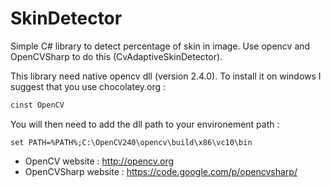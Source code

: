 SkinDetector
============

Simple C# library to detect percentage of skin in image. Use opencv and OpenCVSharp to do this (CvAdaptiveSkinDetector).

This library need native opencv dll (version 2.4.0). To install it on windows I suggest that you use chocolatey.org : 
```bat
cinst OpenCV
```
You will then need to add the dll path to your environement path :
```
set PATH=%PATH%;C:\OpenCV240\opencv\build\x86\vc10\bin
```

* OpenCV website : http://opencv.org
* OpenCVSharp website : https://code.google.com/p/opencvsharp/
